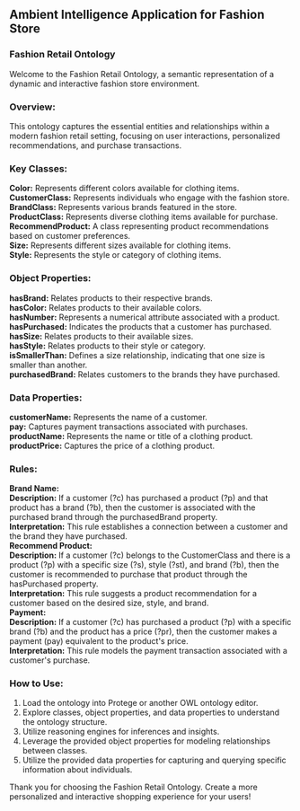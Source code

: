 ## Ambient Intelligence Application for Fashion Store

### Fashion Retail Ontology
Welcome to the Fashion Retail Ontology, a semantic representation of a dynamic and interactive fashion store environment.

### Overview:
This ontology captures the essential entities and relationships within a modern fashion retail setting, focusing on user interactions, personalized recommendations, and purchase transactions.

### Key Classes:

**Color:** Represents different colors available for clothing items. <br>
**CustomerClass:** Represents individuals who engage with the fashion store. <br>
**BrandClass:** Represents various brands featured in the store. <br>
**ProductClass:** Represents diverse clothing items available for purchase. <br>
**RecommendProduct:** A class representing product recommendations based on customer preferences. <br>
**Size:** Represents different sizes available for clothing items. <br>
**Style:** Represents the style or category of clothing items. <br>

### Object Properties:

**hasBrand:** Relates products to their respective brands. <br>
**hasColor:** Relates products to their available colors. <br>
**hasNumber:** Represents a numerical attribute associated with a product. <br>
**hasPurchased:** Indicates the products that a customer has purchased. <br>
**hasSize:** Relates products to their available sizes. <br>
**hasStyle:** Relates products to their style or category. <br>
**isSmallerThan:** Defines a size relationship, indicating that one size is smaller than another. <br>
**purchasedBrand:** Relates customers to the brands they have purchased. <br>

### Data Properties:

**customerName:** Represents the name of a customer. <br>
**pay:** Captures payment transactions associated with purchases. <br>
**productName:** Represents the name or title of a clothing product. <br>
**productPrice:** Captures the price of a clothing product. <br>

### Rules:

**Brand Name:** <br>
**Description:** If a customer (?c) has purchased a product (?p) and that product has a brand (?b), then the customer is associated with the purchased brand through the purchasedBrand property. <br>
**Interpretation:** This rule establishes a connection between a customer and the brand they have purchased.<br>
**Recommend Product:** <br>
**Description:** If a customer (?c) belongs to the CustomerClass and there is a product (?p) with a specific size (?s), style (?st), and brand (?b), then the customer is recommended to purchase that product through the hasPurchased property.<br>
**Interpretation:** This rule suggests a product recommendation for a customer based on the desired size, style, and brand.<br>
**Payment:** <br>
**Description:** If a customer (?c) has purchased a product (?p) with a specific brand (?b) and the product has a price (?pr), then the customer makes a payment (pay) equivalent to the product's price.<br>
**Interpretation:** This rule models the payment transaction associated with a customer's purchase.<br>

### How to Use:

1. Load the ontology into Protege or another OWL ontology editor.
2. Explore classes, object properties, and data properties to understand the ontology structure.
3. Utilize reasoning engines for inferences and insights.
4. Leverage the provided object properties for modeling relationships between classes.
5. Utilize the provided data properties for capturing and querying specific information about individuals.



Thank you for choosing the Fashion Retail Ontology. Create a more personalized and interactive shopping experience for your users!















